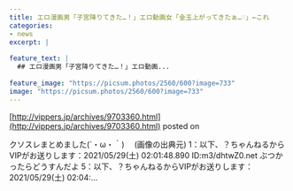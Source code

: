 ```yaml
---
title: エロ漫画男「子宮降りてきた…！」エロ動画女「金玉上がってきたぁ…♡」←これ
categories:
- news
excerpt: |
  
feature_text: |
  ## エロ漫画男「子宮降りてきた…！」エロ動画...
  
feature_image: "https://picsum.photos/2560/600?image=733"
image: "https://picsum.photos/2560/600?image=733"
---
```


[http://vippers.jp/archives/9703360.html](http://vippers.jp/archives/9703360.html)
posted on 

<!--more-->

クソスレまとめました(´・ω・｀)　 (画像の出典元) 1：以下、？ちゃんねるからVIPがお送りします：2021/05/29(土) 02:01:48.890 ID:m3/dhtwZ0.net ぶつかったらどうすんだよ 5：以下、？ちゃんねるからVIPがお送りします：2021/05/29(土) 02:04:...
